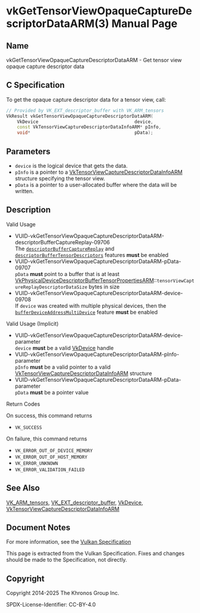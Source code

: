 # vkGetTensorViewOpaqueCaptureDescriptorDataARM(3) Manual Page

## Name

vkGetTensorViewOpaqueCaptureDescriptorDataARM - Get tensor view opaque capture descriptor data



## [](#_c_specification)C Specification

To get the opaque capture descriptor data for a tensor view, call:

```c++
// Provided by VK_EXT_descriptor_buffer with VK_ARM_tensors
VkResult vkGetTensorViewOpaqueCaptureDescriptorDataARM(
    VkDevice                                    device,
    const VkTensorViewCaptureDescriptorDataInfoARM* pInfo,
    void*                                       pData);
```

## [](#_parameters)Parameters

- `device` is the logical device that gets the data.
- `pInfo` is a pointer to a [VkTensorViewCaptureDescriptorDataInfoARM](https://registry.khronos.org/vulkan/specs/latest/man/html/VkTensorViewCaptureDescriptorDataInfoARM.html) structure specifying the tensor view.
- `pData` is a pointer to a user-allocated buffer where the data will be written.

## [](#_description)Description

Valid Usage

- [](#VUID-vkGetTensorViewOpaqueCaptureDescriptorDataARM-descriptorBufferCaptureReplay-09706)VUID-vkGetTensorViewOpaqueCaptureDescriptorDataARM-descriptorBufferCaptureReplay-09706  
  The [`descriptorBufferCaptureReplay`](https://registry.khronos.org/vulkan/specs/latest/html/vkspec.html#features-descriptorBuffer) and [`descriptorBufferTensorDescriptors`](https://registry.khronos.org/vulkan/specs/latest/html/vkspec.html#features-descriptorBufferTensorDescriptors) features **must** be enabled
- [](#VUID-vkGetTensorViewOpaqueCaptureDescriptorDataARM-pData-09707)VUID-vkGetTensorViewOpaqueCaptureDescriptorDataARM-pData-09707  
  `pData` **must** point to a buffer that is at least [VkPhysicalDeviceDescriptorBufferTensorPropertiesARM](https://registry.khronos.org/vulkan/specs/latest/man/html/VkPhysicalDeviceDescriptorBufferTensorPropertiesARM.html)::`tensorViewCaptureReplayDescriptorDataSize` bytes in size
- [](#VUID-vkGetTensorViewOpaqueCaptureDescriptorDataARM-device-09708)VUID-vkGetTensorViewOpaqueCaptureDescriptorDataARM-device-09708  
  If `device` was created with multiple physical devices, then the [`bufferDeviceAddressMultiDevice`](https://registry.khronos.org/vulkan/specs/latest/html/vkspec.html#features-bufferDeviceAddressMultiDevice) feature **must** be enabled

Valid Usage (Implicit)

- [](#VUID-vkGetTensorViewOpaqueCaptureDescriptorDataARM-device-parameter)VUID-vkGetTensorViewOpaqueCaptureDescriptorDataARM-device-parameter  
  `device` **must** be a valid [VkDevice](https://registry.khronos.org/vulkan/specs/latest/man/html/VkDevice.html) handle
- [](#VUID-vkGetTensorViewOpaqueCaptureDescriptorDataARM-pInfo-parameter)VUID-vkGetTensorViewOpaqueCaptureDescriptorDataARM-pInfo-parameter  
  `pInfo` **must** be a valid pointer to a valid [VkTensorViewCaptureDescriptorDataInfoARM](https://registry.khronos.org/vulkan/specs/latest/man/html/VkTensorViewCaptureDescriptorDataInfoARM.html) structure
- [](#VUID-vkGetTensorViewOpaqueCaptureDescriptorDataARM-pData-parameter)VUID-vkGetTensorViewOpaqueCaptureDescriptorDataARM-pData-parameter  
  `pData` **must** be a pointer value

Return Codes

On success, this command returns

- `VK_SUCCESS`

On failure, this command returns

- `VK_ERROR_OUT_OF_DEVICE_MEMORY`
- `VK_ERROR_OUT_OF_HOST_MEMORY`
- `VK_ERROR_UNKNOWN`
- `VK_ERROR_VALIDATION_FAILED`

## [](#_see_also)See Also

[VK\_ARM\_tensors](https://registry.khronos.org/vulkan/specs/latest/man/html/VK_ARM_tensors.html), [VK\_EXT\_descriptor\_buffer](https://registry.khronos.org/vulkan/specs/latest/man/html/VK_EXT_descriptor_buffer.html), [VkDevice](https://registry.khronos.org/vulkan/specs/latest/man/html/VkDevice.html), [VkTensorViewCaptureDescriptorDataInfoARM](https://registry.khronos.org/vulkan/specs/latest/man/html/VkTensorViewCaptureDescriptorDataInfoARM.html)

## [](#_document_notes)Document Notes

For more information, see the [Vulkan Specification](https://registry.khronos.org/vulkan/specs/latest/html/vkspec.html#vkGetTensorViewOpaqueCaptureDescriptorDataARM)

This page is extracted from the Vulkan Specification. Fixes and changes should be made to the Specification, not directly.

## [](#_copyright)Copyright

Copyright 2014-2025 The Khronos Group Inc.

SPDX-License-Identifier: CC-BY-4.0